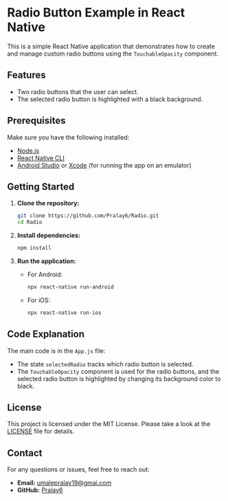 # Radio Button Example in React Native

This is a simple React Native application that demonstrates how to create and manage custom radio buttons using the `TouchableOpacity` component.

## Features

- Two radio buttons that the user can select.
- The selected radio button is highlighted with a black background.

## Prerequisites

Make sure you have the following installed:

- [Node.js](https://nodejs.org/) 
- [React Native CLI](https://reactnative.dev/docs/environment-setup) 
- [Android Studio](https://developer.android.com/studio) or [Xcode](https://developer.apple.com/xcode/) (for running the app on an emulator)

## Getting Started

1. **Clone the repository:**

    ```bash
    git clone https://github.com/Pralay6/Radio.git
    cd Radio
    ```

2. **Install dependencies:**

    ```bash
    npm install
    ```

3. **Run the application:**

    - For Android:

      ```bash
      npx react-native run-android
      ```

    - For iOS:

      ```bash
      npx react-native run-ios
      ```

## Code Explanation

The main code is in the `App.js` file:

- The state `selectedRadio` tracks which radio button is selected.
- The `TouchableOpacity` component is used for the radio buttons, and the selected radio button is highlighted by changing its background color to black.

## License

This project is licensed under the MIT License. Please take a look at the [LICENSE](LICENSE) file for details.

## Contact

For any questions or issues, feel free to reach out:

- **Email:** [umalepralay19@gmai.com](mailto:umalepralay19@gmai.com)
- **GitHub:** [Pralay6](https://github.com/Pralay6)

